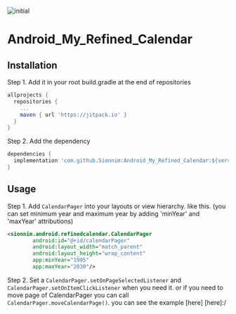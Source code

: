 ![initial](https://user-images.githubusercontent.com/68628681/164603634-9ab51556-1775-4969-bb6f-8ee27ee357d3.png)
# Android_My_Refined_Calendar
## Installation
Step 1. Add it in your root build.gradle at the end of repositories

```groovy
allprojects {
  repositories {
    ...
    maven { url 'https://jitpack.io' }
  }
}
```
Step 2. Add the dependency

```groovy
dependencies {
  implementation 'com.github.5ionnim:Android_My_Refined_Calendar:${version}'
}
```
## Usage
Step 1. Add `CalendarPager` into your layouts or view hierarchy.
like this. (you can set minimum year and maximum year by adding 'minYear' and 'maxYear' attributions)
```xml
<sionnim.android.refinedcalendar.CalendarPager
        android:id="@+id/calendarPager"
        android:layout_width="match_parent"
        android:layout_height="wrap_content"
        app:minYear="1995"
        app:maxYear="2030"/>
```

Step 2. Set a `CalendarPager.setOnPageSelectedListener` and `CalendarPager.setOnItemClickListener` when you need it.
or if you need to move page of CalendarPager you can call `CalendarPager.moveCalendarPage()`.
you can see the example [here]
[here]:/
